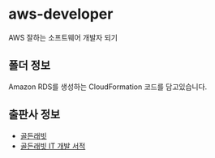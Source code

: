 # aws-developer
AWS 잘하는 소프트웨어 개발자 되기

## 폴더 정보
<!-- 必須事項 -->
Amazon RDS를 생성하는 CloudFormation 코드를 담고있습니다.

## 출판사 정보
<!-- 必須事項 -->
- [골든래빗](https://goldenrabbit.co.kr/)
- [골든래빗 IT 개발 서적](https://goldenrabbit.co.kr/product-category/books/it/)
